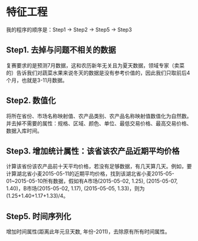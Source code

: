 # 特征工程

我的程序的顺序是：Step1 -> Step2 -> Step5 -> Step3

## Step1. 去掉与问题不相关的数据

复赛要求的是预测7月数据，这和农历新年无关且为夏天数据，领域专家（卖菜的）告诉我们对蔬菜水果来说冬天的数据是没有参考价值的，因此我们只取前后4个月，也就是3-11月数据。

## Step2. 数值化

将所在省份、市场名称映射值、农产品类别、农产品名称映射值数值化为自然数。并去掉不需要的属性：规格、区域、颜色、单位、最低交易价格、最高交易价格、数据入库时间。

## Step3. 增加统计属性：该省该农产品近期平均价格

计算该省份该农产品前十天平均价格，若没有足够数据，有几天算几天。例如，要计算湖北省小麦2015-05-11的近期平均价格，找到该湖北省小麦2015-05-01~2015-05-10所有数据，假如有A市场(2015-05-02, 1.25), (2015-05-07, 1.40)，B市场(2015-05-02, 1.17), (2015-05-05, 1.33)，则为(1.25+1.40+1.17+1.33)/4。

## Step5. 时间序列化

增加时间属性(距离此年元旦天数, 年份-2011)，去除原有所有时间属性。
